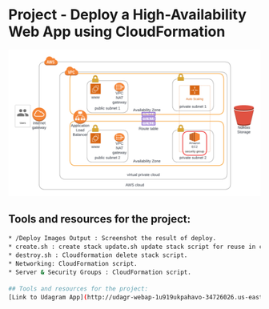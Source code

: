 
# Project  - Deploy a High-Availability Web App using CloudFormation 

![img-1](/AWS_Udagram_App_Architecture.png)


## Tools and resources for the project:
```sh
* /Deploy Images Output : Screenshot the result of deploy.
* create.sh : create stack update.sh update stack script for reuse in cloudformation  
* destroy.sh : Cloudformation delete stack script.
* Networking: CloudFormation script.
* Server & Security Groups : CloudFormation script.

## Tools and resources for the project:
[Link to Udagram App](http://udagr-webap-1u919ukpahavo-34726026.us-east-1.elb.amazonaws.com/)
